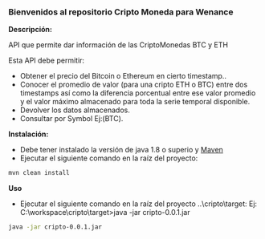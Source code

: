 ### Bienvenidos al repositorio Cripto Moneda para Wenance
**Descripción:**

API que permite dar información de las CriptoMonedas BTC y ETH

Esta API debe permitir:
- Obtener el precio del Bitcoin o Ethereum en cierto timestamp..
- Conocer el promedio de valor (para una cripto ETH o BTC) entre dos timestamps así como la diferencia porcentual entre ese valor promedio y el valor máximo almacenado para toda la serie temporal disponible.
- Devolver los datos almacenados.
- Consultar por Symbol Ej:(BTC).

**Instalación:**
- Debe tener instalado la versión de java 1.8 o superio y [Maven](https://maven.apache.org/ "maven")
- Ejecutar el siguiente comando en la raíz del proyecto:

```bash
mvn clean install
```
**Uso**
- Ejecutar el siguiente comando en la raíz del proyecto ..\cripto\target: 
Ej: C:\workspace\cripto\target>java -jar cripto-0.0.1.jar

```bash
java -jar cripto-0.0.1.jar
```